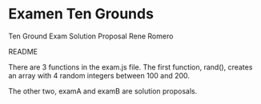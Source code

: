 # Examen Ten Grounds
Ten Ground Exam Solution Proposal
Rene Romero

README

There are 3 functions in the exam.js file.
The first function, rand(), creates an array with 4 random integers between 100
and 200.

The other two, examA and examB are solution proposals.
